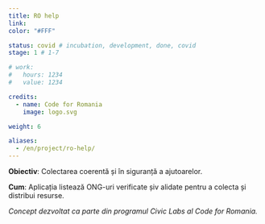 ```yaml
---
title: RO help
link: 
color: "#FFF"

status: covid # incubation, development, done, covid
stage: 1 # 1-7

# work:
#   hours: 1234
#   value: 1234

credits:
  - name: Code for Romania
    image: logo.svg

weight: 6

aliases:
  - /en/project/ro-help/
---
```


**Obiectiv**: Colectarea coerentă și în siguranță a ajutoarelor.

**Cum**: Aplicația listează ONG-uri verificate șiv alidate pentru a colecta și distribui resurse. 

*Concept dezvoltat ca parte din programul Civic Labs al Code for Romania.*